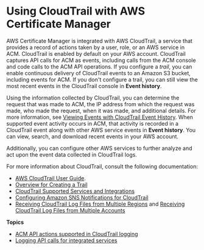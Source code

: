 # Using CloudTrail with AWS Certificate Manager<a name="cloudtrail"></a>

AWS Certificate Manager is integrated with AWS CloudTrail, a service that provides a record of actions taken by a user, role, or an AWS service in ACM\. CloudTrail is enabled by default on your AWS account\. CloudTrail captures API calls for ACM as events, including calls from the ACM console and code calls to the ACM API operations\. If you configure a *trail*, you can enable continuous delivery of CloudTrail events to an Amazon S3 bucket, including events for ACM\. If you don't configure a trail, you can still view the most recent events in the CloudTrail console in **Event history**\. 

Using the information collected by CloudTrail, you can determine the request that was made to ACM, the IP address from which the request was made, who made the request, when it was made, and additional details\. For more information, see [Viewing Events with CloudTrail Event History](https://docs.aws.amazon.com/awscloudtrail/latest/userguide/view-cloudtrail-events.html)\. When supported event activity occurs in ACM, that activity is recorded in a CloudTrail event along with other AWS service events in **Event history**\. You can view, search, and download recent events in your AWS account\. 

Additionally, you can configure other AWS services to further analyze and act upon the event data collected in CloudTrail logs\. 

For more information about CloudTrail, consult the following documentation: 
+ [AWS CloudTrail User Guide](https://docs.aws.amazon.com/awscloudtrail/latest/userguide/)\.
+ [Overview for Creating a Trail](https://docs.aws.amazon.com/awscloudtrail/latest/userguide/cloudtrail-create-and-update-a-trail.html)
+ [CloudTrail Supported Services and Integrations](https://docs.aws.amazon.com/awscloudtrail/latest/userguide/cloudtrail-aws-service-specific-topics.html#cloudtrail-aws-service-specific-topics-integrations)
+ [Configuring Amazon SNS Notifications for CloudTrail](https://docs.aws.amazon.com/awscloudtrail/latest/userguide/getting_notifications_top_level.html)
+ [Receiving CloudTrail Log Files from Multiple Regions](https://docs.aws.amazon.com/awscloudtrail/latest/userguide/receive-cloudtrail-log-files-from-multiple-regions.html) and [Receiving CloudTrail Log Files from Multiple Accounts](https://docs.aws.amazon.com/awscloudtrail/latest/userguide/cloudtrail-receive-logs-from-multiple-accounts.html)

**Topics**
+ [ACM API actions supported in CloudTrail logging](acm-supported-actions-in-cloudtrail.md)
+ [Logging API calls for integrated services](ct-related.md)